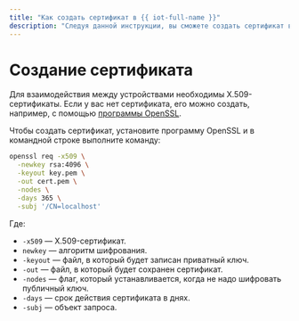 ```yaml
---
title: "Как создать сертификат в {{ iot-full-name }}"
description: "Следуя данной инструкции, вы сможете создать сертификат в {{ iot-full-name }}." 
---
```


# Создание сертификата

Для взаимодействия между устройствами необходимы X.509-сертификаты. Если у вас нет сертификата, его можно создать, например, с помощью [программы OpenSSL](https://www.openssl.org).

Чтобы создать сертификат, установите программу OpenSSL и в командной строке выполните команду:

```bash
openssl req -x509 \
  -newkey rsa:4096 \
  -keyout key.pem \
  -out cert.pem \
  -nodes \
  -days 365 \
  -subj '/CN=localhost'
```

Где:

* `-x509` — X.509-сертификат.
* `newkey` — алгоритм шифрования.
* `-keyout` — файл, в который будет записан приватный ключ.
* `-out` — файл, в который будет сохранен сертификат.
* `-nodes` — флаг, который устанавливается, когда не надо шифровать публичный ключ.
* `-days` — срок действия сертификата в днях.
* `-subj` — объект запроса.
